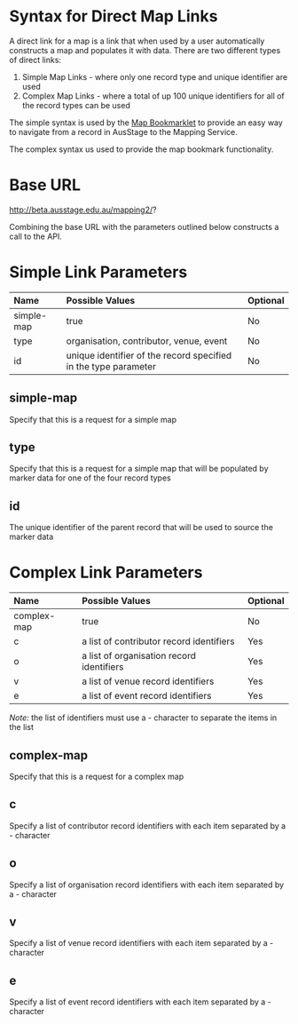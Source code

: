 <h1>Syntax for Direct Map Links</h1>

A direct link for a map is a link that when used by a user automatically constructs a map and populates it with data. There are two different types of direct links:

  1. Simple Map Links - where only one record type and unique identifier are used
  1. Complex Map Links - where a total of up 100 unique identifiers for all of the record types can be used

The simple syntax is used by the [Map Bookmarklet](http://beta.ausstage.edu.au/?tab=extras&section=bookmarklet) to provide an easy way to navigate from a record in AusStage to the Mapping Service.

The complex syntax us used to provide the map bookmark functionality.



# Base URL #

http://beta.ausstage.edu.au/mapping2/?

Combining the base URL with the parameters outlined below constructs a call to the API.

# Simple Link Parameters #

| **Name** | **Possible Values** | **Optional** |
|:---------|:--------------------|:-------------|
| simple-map | true | No |
| type | organisation, contributor, venue, event | No |
| id | unique identifier of the record specified in the type parameter | No |

## simple-map ##
Specify that this is a request for a simple map

## type ##
Specify that this is a request for a simple map that will be populated by marker data for one of the four record types

## id ##
The unique identifier of the parent record that will be used to source the marker data

# Complex Link Parameters #

| **Name** | **Possible Values** | **Optional** |
|:---------|:--------------------|:-------------|
| complex-map | true | No |
| c | a list of contributor record identifiers | Yes |
| o | a list of organisation record identifiers | Yes |
| v | a list of venue record identifiers | Yes |
| e | a list of event record identifiers | Yes |

_Note:_ the list of identifiers must use a - character to separate the items in the list

## complex-map ##
Specify that this is a request for a complex map

## c ##
Specify a list of contributor record identifiers with each item separated by a - character

## o ##
Specify a list of organisation record identifiers with each item separated by a - character

## v ##
Specify a list of venue record identifiers with each item separated by a - character

## e ##
Specify a list of event record identifiers with each item separated by a - character
